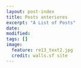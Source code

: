 ```yaml
---
layout: post-index
title: Posts anteriores
excerpt: "A List of Posts"
date: 
modified:
tags: []
image:
  feature: re13_text2.jpg
  credit: walls.sf site
---
```


